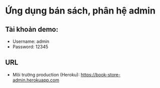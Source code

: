 # Ứng dụng bán sách, phân hệ admin
## Tài khoản demo:
* Username: admin
* Password: 12345
## URL
* Môi trường production (Heroku): https://book-store-admin.herokuapp.com
